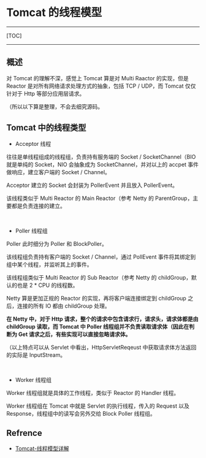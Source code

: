 # Tomcat 的线程模型

---

[TOC]

---

## 概述

对 Tomcat 的理解不深，感觉上 Tomcat 算是对 Multi Raactor 的实现，但是 Reactor 是对所有网络请求处理方式的抽象，包括 TCP / UDP，而 Tomcat 仅仅针对于 Http 等部分应用层请求。

（所以以下算是整理，不会去细究源码。



## Tomcat 中的线程类型

- Acceptor 线程

往往是单线程组成的线程组，负责持有服务端的 Socket / SocketChannel（BIO 就是单纯的 Socket，NIO 会抽象成为 SocketChannel，并对以上的 accpet 事件做响应，建立客户端的 Socket / Channel。

Acceptor 建立的 Socket 会封装为 PollerEvent 并且放入 PollerEvent。

该线程类似于 Multi Reactor 的 Main Reactor（参考 Netty 的 ParentGroup，主要都是负责连接的建立。

<br>

- Poller 线程组

Poller 此时细分为 Poller 和 BlockPoller。

该线程组负责持有客户端的 Socket / Channel，通过 PollEvent 事件将其绑定到组中某个线程，并监听其上的事件。

该线程组类似于 Multi Reactor 的 Sub Reactor（参考 Netty 的 childGroup，默认的也是 2 * CPU 的线程数。

Netty 算是更加正规的 Reactor 的实现，再将客户端连接绑定到 childGroup 之后，连接的所有 IO 都由 childGroup 处理。

**在 Netty 中，对于 Http 请求，整个的请求中包含请求行，请求头，请求体都是由 childGroup 读取，而 Tomcat 中 Poller 线程组并不负责读取请求体（因此在判断为 Get 请求之后，有些实现可以直接忽略请求体。**

（以上特点可以从 Servlet 中看出，HttpServletReqeust 中获取请求体方法返回的实际是 InputStream。

<br>

- Worker 线程组

Worker 线程组就是具体的工作线程，类似于 Reactor 的 Handler 线程。

Worker 线程组在 Tomcat 中就是 Servlet 的执行线程，传入的 Request 以及 Response，线程组中的读写会另外交给 Block Poller 线程组。







## Refrence

- [Tomcat-线程模型详解](https://zzcoder.cn/2020/08/30/Tomcat-%E7%BA%BF%E7%A8%8B%E6%A8%A1%E5%9E%8B%E8%AF%A6%E8%A7%A3/)
